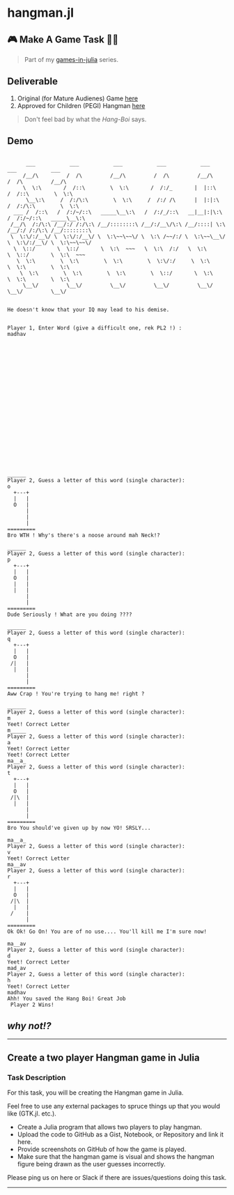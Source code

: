 # hangman.jl

## 🎮 Make A Game Task 👨‍💻

>Part of my [games-in-julia](https://github.com/PseudoCodeNerd/games_in_julia) series.

## Deliverable
1. Original (for Mature Audienes) Game
    [here](./game.jl)
2. Approved for Children (PEGI) Hangman
    [here](https://github.com/PseudoCodeNerd/games_in_julia/blob/master/hangman/hangman.jl)

> Don't feel bad by what the *Hang-Boi* says.

## Demo 

```

      ___           ___           ___           ___           ___           ___           ___
     /__/\         /  /\         /__/\         /  /\         /__/\         /  /\         /__/\
     \  \:\       /  /::\        \  \:\       /  /:/_       |  |::\       /  /::\        \  \:\
      \__\:\     /  /:/\:\        \  \:\     /  /:/ /\      |  |:|:\     /  /:/\:\        \  \:\
  ___ /  /::\   /  /:/~/::\   _____\__\:\   /  /:/_/::\   __|__|:|\:\   /  /:/~/::\   _____\__\:\
 /__/\  /:/\:\ /__/:/ /:/\:\ /__/::::::::\ /__/:/__\/\:\ /__/::::| \:\ /__/:/ /:/\:\ /__/::::::::\
 \  \:\/:/__\/ \  \:\/:/__\/ \  \:\~~\~~\/ \  \:\ /~~/:/ \  \:\~~\__\/ \  \:\/:/__\/ \  \:\~~\~~\/
  \  \::/       \  \::/       \  \:\  ~~~   \  \:\  /:/   \  \:\        \  \::/       \  \:\  ~~~
   \  \:\        \  \:\        \  \:\        \  \:\/:/     \  \:\        \  \:\        \  \:\
    \  \:\        \  \:\        \  \:\        \  \::/       \  \:\        \  \:\        \  \:\
     \__\/         \__\/         \__\/         \__\/         \__\/         \__\/         \__\/


He doesn't know that your IQ may lead to his demise.


Player 1, Enter Word (give a difficult one, rek PL2 !) :
madhav






















______
Player 2, Guess a letter of this word (single character):
o
  +---+
  |   |
  O   |
      |
      |
      |
=========
Bro WTH ! Why's there's a noose around mah Neck!?

______
Player 2, Guess a letter of this word (single character):
p
  +---+
  |   |
  O   |
  |   |
  |   |
      |
      |
=========
Dude Seriously ! What are you doing ????

______
Player 2, Guess a letter of this word (single character):
q
  +---+
  |   |
  O   |
 /|   |
  |   |
      |
      |
=========
Aww Crap ! You're trying to hang me! right ?

______
Player 2, Guess a letter of this word (single character):
m
Yeet! Correct Letter
m_____
Player 2, Guess a letter of this word (single character):
a
Yeet! Correct Letter
Yeet! Correct Letter
ma__a_
Player 2, Guess a letter of this word (single character):
t
  +---+
  |   |
  O   |
 /|\  |
  |   |
      |
      |
=========
Bro You should've given up by now YO! SRSLY...

ma__a_
Player 2, Guess a letter of this word (single character):
v
Yeet! Correct Letter
ma__av
Player 2, Guess a letter of this word (single character):
r
  +---+
  |   |
  O   |
 /|\  |
  |   |
 /    |
      |
=========
Ok Ok! Go On! You are of no use.... You'll kill me I'm sure now!

ma__av
Player 2, Guess a letter of this word (single character):
d
Yeet! Correct Letter
mad_av
Player 2, Guess a letter of this word (single character):
h
Yeet! Correct Letter
madhav
Ahh! You saved the Hang Boi! Great Job
 Player 2 Wins!
```

## *why not!?*

<hr>

## Create a two player Hangman game in Julia

### Task Description

For this task, you will be creating the Hangman game in Julia.

Feel free to use any external packages to spruce things up that you would like (GTK.jl. etc.).

- Create a Julia program that allows two players to play hangman.
- Upload the code to GitHub as a Gist, Notebook, or Repository and link it here.
- Provide screenshots on GitHub of how the game is played.
- Make sure that the hangman game is visual and shows the hangman figure being drawn as the user guesses incorrectly.

Please ping us on here or Slack if there are issues/questions doing this task.

<hr>